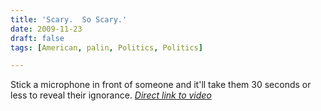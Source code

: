 ```yaml
---
title: 'Scary.  So Scary.'
date: 2009-11-23
draft: false
tags: [American, palin, Politics, Politics]

---
```


 Stick a microphone in front of someone and it'll take them 30 seconds or less to reveal their ignorance. _[Direct link to video](http://www.youtube.com/watch?v=mKKKgua7wQk)_